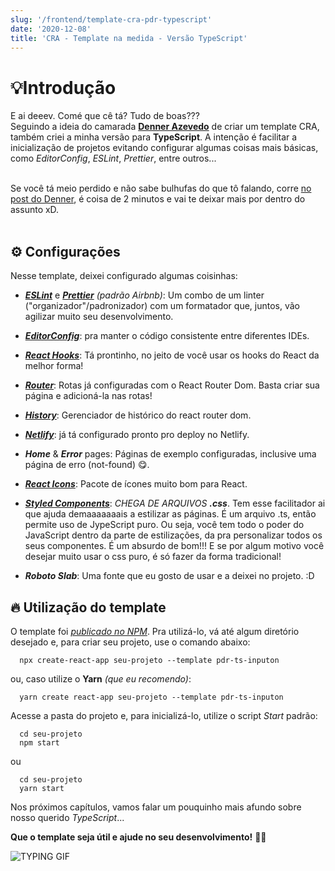 ```yaml
---
slug: '/frontend/template-cra-pdr-typescript'
date: '2020-12-08'
title: 'CRA - Template na medida - Versão TypeScript'
---
```


# 💡Introdução

E ai deeev. Comé que cê tá? Tudo de boas???  
Seguindo a ideia do camarada [**Denner Azevedo**](https://inputon.com.br/author/denner-azevedo) de criar um template CRA, também criei a minha versão para **TypeScript**. A intenção é facilitar a inicialização de projetos evitando configurar algumas coisas mais básicas, como _EditorConfig_, _ESLint_, _Prettier_, entre outros...
<br />
<br />

Se você tá meio perdido e não sabe bulhufas do que tô falando, corre [no post do Denner](https://inputon.com.br/frontend/template-cra-dnr), é coisa de 2 minutos e vai te deixar mais por dentro do assunto xD.
<br />
<br />

## ⚙️ Configurações

Nesse template, deixei configurado algumas coisinhas:

- [**_ESLint_**](https://eslint.org/) e [**_Prettier_**](https://prettier.io/) _(padrão Airbnb)_: Um combo de um linter ("organizador"/padronizador) com um formatador que, juntos, vão agilizar muito seu desenvolvimento.

- [**_EditorConfig_**](https://editorconfig.org/): pra manter o código consistente entre diferentes IDEs.

- [**_React Hooks_**](https://pt-br.reactjs.org/docs/hooks-intro.html): Tá prontinho, no jeito de você usar os hooks do React da melhor forma!

- [**_Router_**](https://reactrouter.com/web/guides/quick-start): Rotas já configuradas com o React Router Dom. Basta criar sua página e adicioná-la nas rotas!

- [**_History_**](https://reactrouter.com/web/api/history): Gerenciador de histórico do react router dom.

- [**_Netlify_**](https://www.netlify.com/): já tá configurado pronto pro deploy no Netlify.

- **_Home_** & **_Error_** pages: Páginas de exemplo configuradas, inclusive uma página de erro (not-found) 😋.

- [**_React Icons_**](https://react-icons.github.io/react-icons/): Pacote de ícones muito bom para React.

- [**_Styled Components_**](https://styled-components.com/): _CHEGA DE ARQUIVOS **.css**_. Tem esse facilitador ai que ajuda demaaaaaaais a estilizar as páginas. É um arquivo .ts, então permite uso de JypeScript puro. Ou seja, você tem todo o poder do JavaScript dentro da parte de estilizações, da pra personalizar todos os seus componentes. É um absurdo de bom!!!
  E se por algum motivo você desejar muito usar o css puro, é só fazer da forma tradicional!

- **_Roboto Slab_**: Uma fonte que eu gosto de usar e a deixei no projeto. :D

## 🔥 Utilização do template

O template foi [_publicado no NPM_](https://www.npmjs.com/package/cra-template-pdr-ts-inputon).
Pra utilizá-lo, vá até algum diretório desejado e, para criar seu projeto, use o comando abaixo:

```
  npx create-react-app seu-projeto --template pdr-ts-inputon
```

ou, caso utilize o **Yarn** _(que eu recomendo)_:

```
  yarn create react-app seu-projeto --template pdr-ts-inputon
```

Acesse a pasta do projeto e, para inicializá-lo, utilize o script _Start_ padrão:

```
  cd seu-projeto
  npm start
```

ou

```
  cd seu-projeto
  yarn start
```

Nos próximos capítulos, vamos falar um pouquinho mais afundo sobre nosso querido _TypeScript_...

**Que o template seja útil e ajude no seu desenvolvimento!** 🙏🏽

<div>

![TYPING GIF](https://media0.giphy.com/media/1C8bHHJturSx2/giphy.gif?cid=ecf05e47127h5hbe6wqj47l5ub8dodf56cmripy0rh24r9g5&rid=giphy.gif)

</div>
